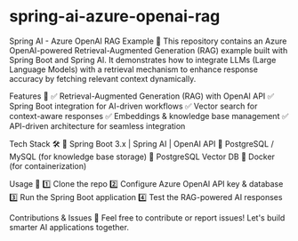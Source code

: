 # spring-ai-azure-openai-rag
Spring AI - Azure OpenAI RAG Example 🚀
This repository contains an Azure OpenAI-powered Retrieval-Augmented Generation (RAG) example built with Spring Boot and Spring AI. It demonstrates how to integrate LLMs (Large Language Models) with a retrieval mechanism to enhance response accuracy by fetching relevant context dynamically.

Features 🌟
✅ Retrieval-Augmented Generation (RAG) with OpenAI API
✅ Spring Boot integration for AI-driven workflows
✅ Vector search for context-aware responses
✅ Embeddings & knowledge base management
✅ API-driven architecture for seamless integration

Tech Stack 🛠️
🔹 Spring Boot 3.x | Spring AI | OpenAI API
🔹 PostgreSQL / MySQL (for knowledge base storage)
🔹 PostgreSQL Vector DB
🔹 Docker (for containerization)

Usage 🚀
1️⃣ Clone the repo
2️⃣ Configure Azure OpenAI API key & database
3️⃣ Run the Spring Boot application
4️⃣ Test the RAG-powered AI responses

Contributions & Issues 🤝
Feel free to contribute or report issues! Let's build smarter AI applications together.
